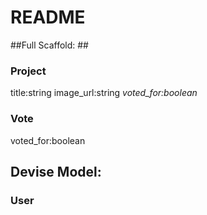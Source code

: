 # README

##Full Scaffold: ##

### Project ###

title:string image_url:string *voted_for:boolean*


### Vote ###

voted_for:boolean



## Devise Model: ##

### User ###
